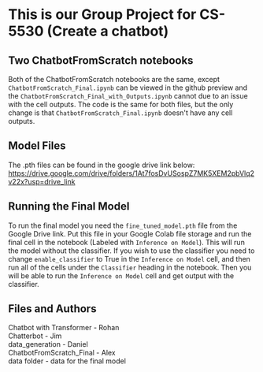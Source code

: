 # This is our Group Project for CS-5530 (Create a chatbot)

## Two ChatbotFromScratch notebooks
Both of the ChatbotFromScratch notebooks are the same, except ```ChatbotFromScratch_Final.ipynb``` can be viewed in the github preview and the ```ChatbotFromScratch_Final_with_Outputs.ipynb``` cannot due to an issue with the cell outputs. The code is the same for both files, but the only change is that ```ChatbotFromScratch_Final.ipynb``` doesn't have any cell outputs.

## Model Files
The .pth files can be found in the google drive link below:<br>
https://drive.google.com/drive/folders/1At7fosDvUSospZ7MK5XEM2pbVlq2v22x?usp=drive_link

## Running the Final Model
To run the final model you need the ```fine_tuned_model.pth``` file from the Google Drive link. Put this file in your Google Colab file storage and run the final cell in the notebook (Labeled with ```Inference on Model```). This will run the model without the classifier. If you wish to use the classifier you need to change ```enable_classifier``` to True in the ```Inference on Model``` cell, and then run all of the cells under the ```Classifier``` heading in the notebook. Then you will be able to run the ```Inference on Model``` cell and get output with the classifier.

## Files and Authors
Chatbot with Transformer - Rohan<br>
Chatterbot - Jim<br>
data_generation - Daniel<br>
ChatbotFromScratch_Final - Alex<br>
data folder - data for the final model
